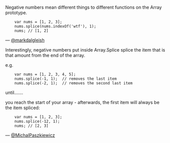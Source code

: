 Negative numbers mean different things to different functions on the Array prototype.

```
    var nums = [1, 2, 3];
    nums.splice(nums.indexOf('wtf'), 1);
    nums; // [1, 2]
```

— [@markdalgleish][0]


Interestingly, negative numbers put inside Array.Splice splice the item that is that amount from the end of the array.

e.g.

```
    var nums = [1, 2, 3, 4, 5];
    nums.splice(-1, 1);  // removes the last item
    nums.splice(-2, 1);  // removes the second last item
```

until.......

you reach the start of your array - afterwards, the first item will always be the item spliced:

```
    var nums = [1, 2, 3];
    nums.splice(-12, 1);
    nums; // [2, 3]
```

— [@MichalPaszkiewicz][1]

[0]:https://twitter.com/markdalgleish
[1]:http://www.michalpaszkiewicz.co.uk/
